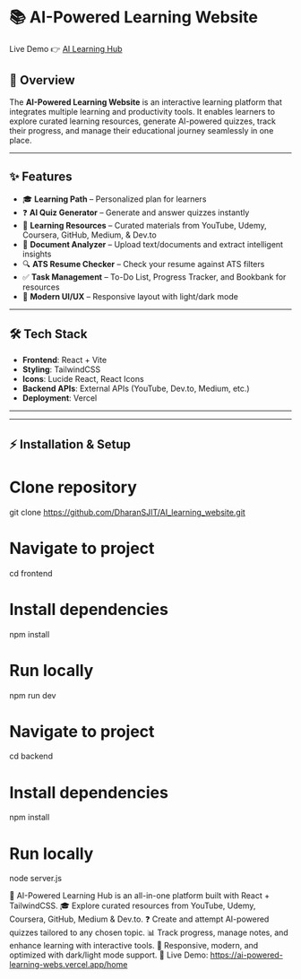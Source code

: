 # 📚 AI-Powered Learning Website

Live Demo 👉 [AI Learning Hub](https://ai-powered-learning-webs.vercel.app/)

## 🚀 Overview
The **AI-Powered Learning Website** is an interactive learning platform that integrates multiple learning and productivity tools. It enables learners to explore curated learning resources, generate AI-powered quizzes, track their progress, and manage their educational journey seamlessly in one place.

---

## ✨ Features

- 🎓 **Learning Path** – Personalized plan for learners  
- ❓ **AI Quiz Generator** – Generate and answer quizzes instantly  
- 📖 **Learning Resources** – Curated materials from YouTube, Udemy, Coursera, GitHub, Medium, & Dev.to  
- 📝 **Document Analyzer** – Upload text/documents and extract intelligent insights  
- 🔍 **ATS Resume Checker** – Check your resume against ATS filters  
- ✅ **Task Management** – To-Do List, Progress Tracker, and Bookbank for resources  
- 🌙 **Modern UI/UX** – Responsive layout with light/dark mode  

---

## 🛠️ Tech Stack

- **Frontend**: React + Vite  
- **Styling**: TailwindCSS  
- **Icons**: Lucide React, React Icons  
- **Backend APIs**: External APIs (YouTube, Dev.to, Medium, etc.)  
- **Deployment**: Vercel  

---
 

 ---

## ⚡ Installation & Setup


# Clone repository
git clone https://github.com/DharanSJIT/AI_learning_website.git

# Navigate to project
cd frontend

# Install dependencies
npm install

# Run locally
npm run dev


# Navigate to project
cd backend

# Install dependencies
npm install

# Run locally
node server.js


🚀 AI-Powered Learning Hub is an all-in-one platform built with React + TailwindCSS.
🎓 Explore curated resources from YouTube, Udemy, Coursera, GitHub, Medium & Dev.to.
❓ Create and attempt AI-powered quizzes tailored to any chosen topic.
📊 Track progress, manage notes, and enhance learning with interactive tools.
🌙 Responsive, modern, and optimized with dark/light mode support.
🔗 Live Demo: https://ai-powered-learning-webs.vercel.app/home